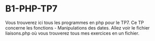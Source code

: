 # B1-PHP-TP7
Vous trouverez ici tous les programmes en php pour le TP7. Ce TP concerne les fonctions - Manipulations des dates. Allez voir le fichier liaisons.php où vous trouverez tous mes exercices en un fichier.
